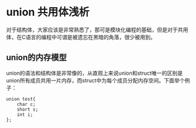 # union 共用体浅析
对于结构体，大家应该是非常熟悉了，那可是模块化编程的基础，但是对于共用体，在C语言的编程中可谓是被遗忘在黑暗的角落，很少被用到。 

## union的内存模型
union的语法和结构体是非常像的，从直观上来说union和struct唯一的区别是union所有成员共用一片内存，而struct中为每个成员分配内存空间。下面举个例子：

    union test{
        char c;
        short s;
        int i;
    };

    








